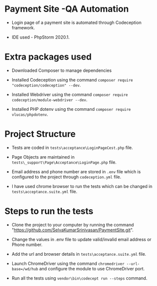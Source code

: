 # Payment Site -QA Automation
* Login page of a payment site is automated through Codeception framework.

* IDE used - PhpStorm 2020.1.

# Extra packages used

* Downloaded Composer to manage dependencies

* Installed Codeception using the command ```composer require "codeception/codeception" --dev```.

* Installed Webdriver using the command ```composer require codeception/module-webdriver --dev```.

* Installed PHP dotenv using the command ```composer require vlucas/phpdotenv```.

# Project Structure

* Tests are coded in ```tests\acceptance\LoginPageCest.php``` file.

* Page Objects are maintained in ```tests\_support\Page\Acceptance\LoginPage.php``` file.

* Email address and phone number are stored in ```.env``` file which is configured to the project through ```codeception.yml``` file.

* I have used chrome browser to run the tests which can be changed in ```tests\acceptance.suite.yml``` file.

# Steps to run the tests

* Clone the project to your computer by running the command "https://github.com/SelvaKumarSrinivasan/PaymentSite.git".

* Change the values in .env file to update valid/invalid email address or Phone number.

* Add the url and browser details in ```tests\acceptance.suite.yml``` file.

* Launch ChromeDriver using the command ```chromedriver --url-base=/wd/hub``` and configure the module to use ChromeDriver port.

* Run all the tests using ```vendor\bin\codecept run --steps``` command.
